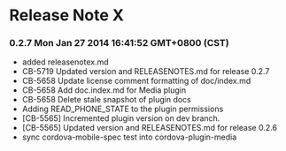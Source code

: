 <!--
#
# Licensed to the Apache Software Foundation (ASF) under one
# or more contributor license agreements.  See the NOTICE file
# distributed with this work for additional information
# regarding copyright ownership.  The ASF licenses this file
# to you under the Apache License, Version 2.0 (the
# "License"); you may not use this file except in compliance
# with the License.  You may obtain a copy of the License at
#
# http://www.apache.org/licenses/LICENSE-2.0
#
# Unless required by applicable law or agreed to in writing,
# software distributed under the License is distributed on an
# "AS IS" BASIS, WITHOUT WARRANTIES OR CONDITIONS OF ANY
#  KIND, either express or implied.  See the License for the
# specific language governing permissions and limitations
# under the License.
#
-->
# Release Note X


### 0.2.7 Mon Jan 27 2014 16:41:52 GMT+0800 (CST)
 *  added releasenotex.md
 *  CB-5719 Updated version and RELEASENOTES.md for release 0.2.7
 *  CB-5658 Update license comment formatting of doc/index.md
 *  CB-5658 Add doc.index.md for Media plugin
 *  CB-5658 Delete stale snapshot of plugin docs
 *  Adding READ_PHONE_STATE to the plugin permissions
 *  [CB-5565] Incremented plugin version on dev branch.
 *  [CB-5565] Updated version and RELEASENOTES.md for release 0.2.6
 *  sync cordova-mobile-spec test into cordova-plugin-media
